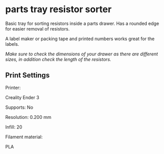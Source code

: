 # parts tray resistor sorter

Basic tray for sorting resistors inside a parts drawer. Has a rounded edge for easier removal of resistors. 


A label maker or packing tape and printed numbers works great for the labels. 

*Make sure to check the dimensions of your drawer as there are different sizes, in addition check the length of the resistors.*

## Print Settings

Printer:

Creality Ender 3


Supports:
No

Resolution:
0.200 mm

Infill:
20


Filament material:

PLA

